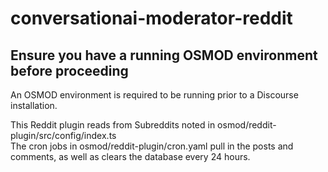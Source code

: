 # conversationai-moderator-reddit  

## Ensure you have a running OSMOD environment before proceeding

An OSMOD environment is required to be running prior to a Discourse installation.  

This Reddit plugin reads from Subreddits noted in osmod/reddit-plugin/src/config/index.ts  
The cron jobs in osmod/reddit-plugin/cron.yaml pull in the posts and comments, as well as clears the database every 24 hours.  